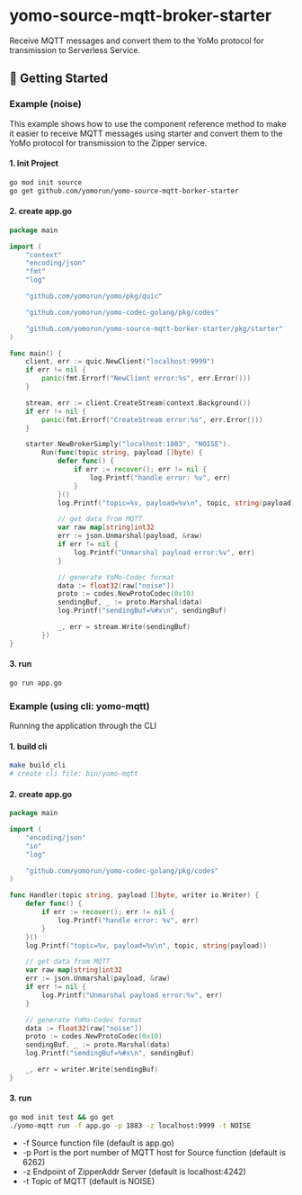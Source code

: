 # yomo-source-mqtt-broker-starter
Receive MQTT messages and convert them to the YoMo protocol for transmission to Serverless Service.

## 🚀 Getting Started

### Example (noise)

This example shows how to use the component reference method to make it easier to receive MQTT messages using starter and convert them to the YoMo protocol for transmission to the Zipper service.

#### 1. Init Project

```bash
go mod init source
go get github.com/yomorun/yomo-source-mqtt-borker-starter
```

#### 2. create app.go 

```go
package main

import (
	"context"
	"encoding/json"
	"fmt"
	"log"

	"github.com/yomorun/yomo/pkg/quic"

	"github.com/yomorun/yomo-codec-golang/pkg/codes"

	"github.com/yomorun/yomo-source-mqtt-borker-starter/pkg/starter"
)

func main() {
	client, err := quic.NewClient("localhost:9999")
	if err != nil {
		panic(fmt.Errorf("NewClient error:%s", err.Error()))
	}

	stream, err := client.CreateStream(context.Background())
	if err != nil {
		panic(fmt.Errorf("CreateStream error:%s", err.Error()))
	}

	starter.NewBrokerSimply("localhost:1883", "NOISE").
		Run(func(topic string, payload []byte) {
			defer func() {
				if err := recover(); err != nil {
					log.Printf("handle error: %v", err)
				}
			}()
			log.Printf("topic=%v, payload=%v\n", topic, string(payload))

			// get data from MQTT
			var raw map[string]int32
			err := json.Unmarshal(payload, &raw)
			if err != nil {
				log.Printf("Unmarshal payload error:%v", err)
			}

			// generate YoMo-Codec format
			data := float32(raw["noise"])
			proto := codes.NewProtoCodec(0x10)
			sendingBuf, _ := proto.Marshal(data)
			log.Printf("sendingBuf=%#x\n", sendingBuf)

			_, err = stream.Write(sendingBuf)
		})
}
```

#### 3. run 

```bash
go run app.go
```

### Example (using cli: yomo-mqtt)

Running the application through the CLI

#### 1. build cli 

```bash
make build_cli
# create cli file: bin/yomo-mqtt
```

#### 2. create app.go

```go
package main

import (
	"encoding/json"
	"io"
	"log"

	"github.com/yomorun/yomo-codec-golang/pkg/codes"
)

func Handler(topic string, payload []byte, writer io.Writer) {
	defer func() {
		if err := recover(); err != nil {
			log.Printf("handle error: %v", err)
		}
	}()
	log.Printf("topic=%v, payload=%v\n", topic, string(payload))

	// get data from MQTT
	var raw map[string]int32
	err := json.Unmarshal(payload, &raw)
	if err != nil {
		log.Printf("Unmarshal payload error:%v", err)
	}

	// generate YoMo-Codec format
	data := float32(raw["noise"])
	proto := codes.NewProtoCodec(0x10)
	sendingBuf, _ := proto.Marshal(data)
	log.Printf("sendingBuf=%#x\n", sendingBuf)

	_, err = writer.Write(sendingBuf)
}
```

#### 3. run

```bash
go mod init test && go get
./yomo-mqtt run -f app.go -p 1883 -z localhost:9999 -t NOISE
```

- -f Source function file (default is app.go)
- -p Port is the port number of MQTT host for Source function (default is 6262)
- -z Endpoint of ZipperAddr Server (default is localhost:4242)
- -t Topic of MQTT (default is NOISE)
